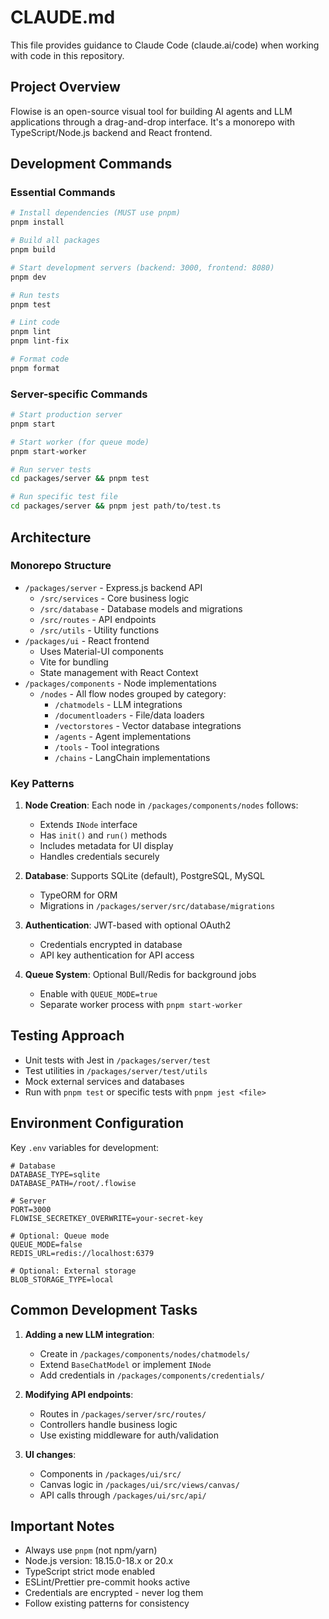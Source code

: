 # CLAUDE.md

This file provides guidance to Claude Code (claude.ai/code) when working with code in this repository.

## Project Overview

Flowise is an open-source visual tool for building AI agents and LLM applications through a drag-and-drop interface. It's a monorepo with TypeScript/Node.js backend and React frontend.

## Development Commands

### Essential Commands

```bash
# Install dependencies (MUST use pnpm)
pnpm install

# Build all packages
pnpm build

# Start development servers (backend: 3000, frontend: 8080)
pnpm dev

# Run tests
pnpm test

# Lint code
pnpm lint
pnpm lint-fix

# Format code
pnpm format
```

### Server-specific Commands

```bash
# Start production server
pnpm start

# Start worker (for queue mode)
pnpm start-worker

# Run server tests
cd packages/server && pnpm test

# Run specific test file
cd packages/server && pnpm jest path/to/test.ts
```

## Architecture

### Monorepo Structure

-   `/packages/server` - Express.js backend API
    -   `/src/services` - Core business logic
    -   `/src/database` - Database models and migrations
    -   `/src/routes` - API endpoints
    -   `/src/utils` - Utility functions
-   `/packages/ui` - React frontend
    -   Uses Material-UI components
    -   Vite for bundling
    -   State management with React Context
-   `/packages/components` - Node implementations
    -   `/nodes` - All flow nodes grouped by category:
        -   `/chatmodels` - LLM integrations
        -   `/documentloaders` - File/data loaders
        -   `/vectorstores` - Vector database integrations
        -   `/agents` - Agent implementations
        -   `/tools` - Tool integrations
        -   `/chains` - LangChain implementations

### Key Patterns

1. **Node Creation**: Each node in `/packages/components/nodes` follows:

    - Extends `INode` interface
    - Has `init()` and `run()` methods
    - Includes metadata for UI display
    - Handles credentials securely

2. **Database**: Supports SQLite (default), PostgreSQL, MySQL

    - TypeORM for ORM
    - Migrations in `/packages/server/src/database/migrations`

3. **Authentication**: JWT-based with optional OAuth2

    - Credentials encrypted in database
    - API key authentication for API access

4. **Queue System**: Optional Bull/Redis for background jobs
    - Enable with `QUEUE_MODE=true`
    - Separate worker process with `pnpm start-worker`

## Testing Approach

-   Unit tests with Jest in `/packages/server/test`
-   Test utilities in `/packages/server/test/utils`
-   Mock external services and databases
-   Run with `pnpm test` or specific tests with `pnpm jest <file>`

## Environment Configuration

Key `.env` variables for development:

```
# Database
DATABASE_TYPE=sqlite
DATABASE_PATH=/root/.flowise

# Server
PORT=3000
FLOWISE_SECRETKEY_OVERWRITE=your-secret-key

# Optional: Queue mode
QUEUE_MODE=false
REDIS_URL=redis://localhost:6379

# Optional: External storage
BLOB_STORAGE_TYPE=local
```

## Common Development Tasks

1. **Adding a new LLM integration**:

    - Create in `/packages/components/nodes/chatmodels/`
    - Extend `BaseChatModel` or implement `INode`
    - Add credentials in `/packages/components/credentials/`

2. **Modifying API endpoints**:

    - Routes in `/packages/server/src/routes/`
    - Controllers handle business logic
    - Use existing middleware for auth/validation

3. **UI changes**:
    - Components in `/packages/ui/src/`
    - Canvas logic in `/packages/ui/src/views/canvas/`
    - API calls through `/packages/ui/src/api/`

## Important Notes

-   Always use `pnpm` (not npm/yarn)
-   Node.js version: 18.15.0-18.x or 20.x
-   TypeScript strict mode enabled
-   ESLint/Prettier pre-commit hooks active
-   Credentials are encrypted - never log them
-   Follow existing patterns for consistency

